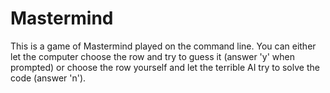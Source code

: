 # Mastermind

This is a game of Mastermind played on the command line. You can either let the computer choose the row and try to guess it (answer 'y' when prompted) or choose the row yourself and let the terrible AI try to solve the code (answer 'n').
